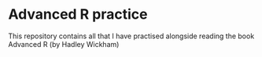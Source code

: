 # Advanced R practice
This repository contains all that I have practised alongside reading the book Advanced R (by Hadley Wickham)
